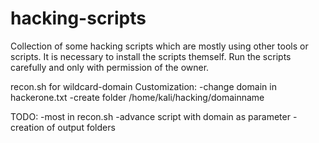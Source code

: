 # hacking-scripts

Collection of some hacking scripts which are mostly using other tools or scripts. It is necessary to install the scripts themself.
Run the scripts carefully and only with permission of the owner.

recon.sh for wildcard-domain
Customization:
-change domain in hackerone.txt
-create folder /home/kali/hacking/domainname

TODO:
-most in recon.sh
-advance script with domain as parameter
-creation of output folders
